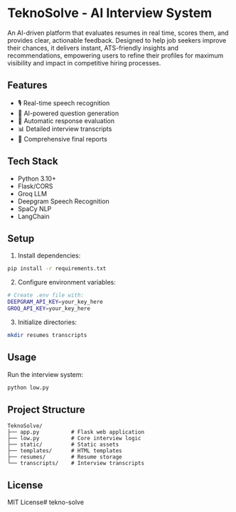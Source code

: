 # TeknoSolve - AI Interview System

An AI-driven platform that evaluates resumes in real time, scores them, and provides clear, actionable feedback. Designed to help job seekers improve their chances, it delivers instant, ATS-friendly insights and recommendations, empowering users to refine their profiles for maximum visibility and impact in competitive hiring processes.

## Features
- 🎙️ Real-time speech recognition
- 🤖 AI-powered question generation
- 📝 Automatic response evaluation
- 📊 Detailed interview transcripts
- 🎯 Comprehensive final reports

## Tech Stack
- Python 3.10+
- Flask/CORS
- Groq LLM
- Deepgram Speech Recognition
- SpaCy NLP
- LangChain

## Setup
1. Install dependencies:
```bash
pip install -r requirements.txt
```

2. Configure environment variables:
```bash
# Create .env file with:
DEEPGRAM_API_KEY=your_key_here
GROQ_API_KEY=your_key_here
```

3. Initialize directories:
```bash
mkdir resumes transcripts
```

## Usage
Run the interview system:
```bash
python low.py
```

## Project Structure
```
TeknoSolve/
├── app.py          # Flask web application
├── low.py          # Core interview logic
├── static/         # Static assets
├── templates/      # HTML templates
├── resumes/        # Resume storage
└── transcripts/    # Interview transcripts
```

## License
MIT License# tekno-solve
